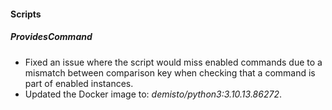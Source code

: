 
#### Scripts

##### ProvidesCommand

- Fixed an issue where the script would miss enabled commands due to a mismatch between comparison key when checking that a command is part of enabled instances.
- Updated the Docker image to: *demisto/python3:3.10.13.86272*.
